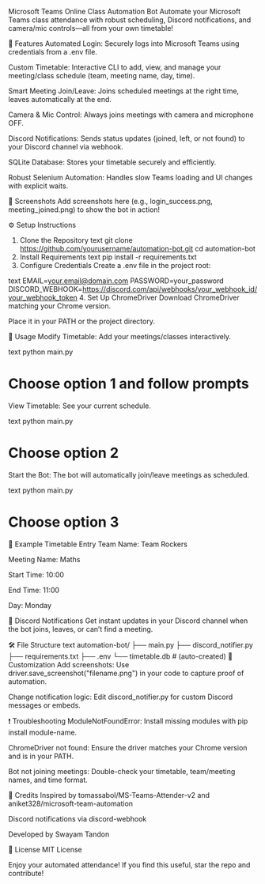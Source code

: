 Microsoft Teams Online Class Automation Bot
Automate your Microsoft Teams class attendance with robust scheduling, Discord notifications, and camera/mic controls—all from your own timetable!

🎯 Features
Automated Login: Securely logs into Microsoft Teams using credentials from a .env file.

Custom Timetable: Interactive CLI to add, view, and manage your meeting/class schedule (team, meeting name, day, time).

Smart Meeting Join/Leave: Joins scheduled meetings at the right time, leaves automatically at the end.

Camera & Mic Control: Always joins meetings with camera and microphone OFF.

Discord Notifications: Sends status updates (joined, left, or not found) to your Discord channel via webhook.

SQLite Database: Stores your timetable securely and efficiently.

Robust Selenium Automation: Handles slow Teams loading and UI changes with explicit waits.

📸 Screenshots
Add screenshots here (e.g., login_success.png, meeting_joined.png) to show the bot in action!

⚙️ Setup Instructions
1. Clone the Repository
   text
   git clone https://github.com/yourusername/automation-bot.git
   cd automation-bot
2. Install Requirements
   text
   pip install -r requirements.txt
3. Configure Credentials
   Create a .env file in the project root:

text
EMAIL=your.email@domain.com
PASSWORD=your_password
DISCORD_WEBHOOK=https://discord.com/api/webhooks/your_webhook_id/your_webhook_token
4. Set Up ChromeDriver
   Download ChromeDriver matching your Chrome version.

Place it in your PATH or the project directory.

🚀 Usage
Modify Timetable:
Add your meetings/classes interactively.

text
python main.py
# Choose option 1 and follow prompts
View Timetable:
See your current schedule.

text
python main.py
# Choose option 2
Start the Bot:
The bot will automatically join/leave meetings as scheduled.

text
python main.py
# Choose option 3
📝 Example Timetable Entry
Team Name: Team Rockers

Meeting Name: Maths

Start Time: 10:00

End Time: 11:00

Day: Monday

🔔 Discord Notifications
Get instant updates in your Discord channel when the bot joins, leaves, or can’t find a meeting.

🛠️ File Structure
text
automation-bot/
├── main.py
├── discord_notifier.py
├── requirements.txt
├── .env
└── timetable.db  # (auto-created)
🧩 Customization
Add screenshots:
Use driver.save_screenshot("filename.png") in your code to capture proof of automation.

Change notification logic:
Edit discord_notifier.py for custom Discord messages or embeds.

❗ Troubleshooting
ModuleNotFoundError:
Install missing modules with pip install module-name.

ChromeDriver not found:
Ensure the driver matches your Chrome version and is in your PATH.

Bot not joining meetings:
Double-check your timetable, team/meeting names, and time format.

🙏 Credits
Inspired by tomassabol/MS-Teams-Attender-v2 and aniket328/microsoft-team-automation

Discord notifications via discord-webhook

Developed by Swayam Tandon

📜 License
MIT License

Enjoy your automated attendance! If you find this useful, star the repo and contribute!

